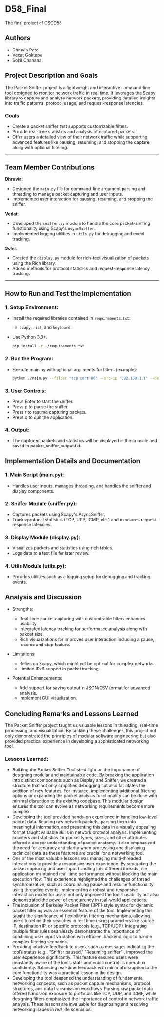 # D58_Final
The final project of CSCD58

## Authors
- Dhruvin Patel
- Vedat Goktepe
- Sohil Chanana

## Project Description and Goals
The Packet Sniffer project is a lightweight and interactive command-line tool designed to monitor network traffic in real time. It leverages the Scapy library to capture and analyze network packets, providing detailed insights into traffic patterns, protocol usage, and request-response latencies. 

### Goals
- Create a packet sniffer that supports customizable filters.
- Provide real-time statistics and analysis of captured packets.
- Offer users a detailed view of their network traffic while supporting advanced features like pausing, resuming, and stopping the capture along with optional filtering.

---

## Team Member Contributions
**Dhruvin**:
  - Designed the `main.py` file for command-line argument parsing and threading to manage packet capturing and user inputs.
  - Implemented user interaction for pausing, resuming, and stopping the sniffer.

**Vedat**:  
  - Developed the `sniffer.py` module to handle the core packet-sniffing functionality using Scapy's `AsyncSniffer`.
  - Implemented logging utilities in `utils.py` for debugging and event tracking.

**Sohil**:
  - Created the `display.py` module for rich-text visualization of packets using the Rich library.
  - Added methods for protocol statistics and request-response latency tracking.

---

## How to Run and Test the Implementation
### 1. **Setup Environment**:
- Install the required libraries contained in `requirements.txt`:
  - `scapy`, `rich`, and `keyboard`.
- Use Python 3.8+.

  ```bash
  pip install -r ./requirements.txt
  ```
### 2. **Run the Program**:
- Execute main.py with optional arguments for filters (example):
  ```bash
  python ./main.py --filter "tcp port 80" --src-ip "192.168.1.1" --dest-ip "192.168.1.2"
  ```

### 3. **User Controls**:
- Press Enter to start the sniffer.
- Press p to pause the sniffer.
- Press r to resume capturing packets.
- Press q to quit the application.

### 4. **Output**:
- The captured packets and statistics will be displayed in the console and saved in packet_sniffer_output.txt.

## Implementation Details and Documentation

### 1. Main Script (main.py):
- Handles user inputs, manages threading, and handles the sniffer and display components.

### 2. Sniffer Module (sniffer.py):
- Captures packets using Scapy's AsyncSniffer.
- Tracks protocol statistics (TCP, UDP, ICMP, etc.) and measures request-response latencies.

### 3. Display Module (display.py):
- Visualizes packets and statistics using rich tables.
- Logs data to a text file for later review.

### 4. Utils Module (utils.py):
- Provides utilities such as a logging setup for debugging and tracking events.

## Analysis and Discussion

- Strengths:
  - Real-time packet capturing with customizable filters enhances usability.
  - Integrated latency tracking for performance analysis along with pakcet size.
  - Rich visualizations for improved user interaction including a pause, resume and stop feature.

- Limitations:
  - Relies on Scapy, which might not be optimal for complex networks.
  - Limited IPv6 support in packet tracking.

- Potential Enhancements:
  - Add support for saving output in JSON/CSV format for advanced analysis.
  - Implement GUI visualization.

## Concluding Remarks and Lessons Learned

The Packet Sniffer project taught us valuable lessons in threading, real-time processing, and visualization. By tackling these challenges, this project not only demonstrated the principles of modular software engineering but also provided practical experience in developing a sophisticated networking tool.

### Lessons Learned:
- Building the Packet Sniffer Tool shed light on the importance of designing modular and maintainable code. By breaking the application into distinct components such as Display and Sniffer, we created a structure that not only simplifies debugging but also facilitates the addition of new features. For instance, implementing additional filtering options or expanding the packet analysis functionality can be done with minimal disruption to the existing codebase. This modular design ensures the tool can evolve as networking requirements become more complex.
- Developing the tool provided hands-on experience in handling low-level packet data. Reading raw network packets, parsing them into meaningful information, and presenting this data in a visually appealing format taught valuable skills in network protocol analysis. Implementing counters and statistics for packet types, sizes, and other attributes offered a deeper understanding of packet anatomy. It also emphasized the need for accuracy and clarity when processing and displaying technical data, as these features are crucial for a networking tool.
- One of the most valuable lessons was managing multi-threaded interactions to provide a responsive user experience. By separating the packet capturing and user input handling into different threads, the application maintained real-time performance without blocking the main execution flow. This experience highlighted the challenges of thread synchronization, such as coordinating pause and resume functionality using threading events. Implementing a robust and responsive interaction model for users not only improved the tool’s usability but also demonstrated the power of concurrency in real-world applications.
- The inclusion of Berkeley Packet Filter (BPF)-style syntax for dynamic packet filtering was an essential feature of the tool. Implementing this taught the significance of flexibility in filtering mechanisms, allowing users to refine their searches in real time using parameters like source IP, destination IP, or specific protocols (e.g., TCP/UDP). Integrating multiple filter rules seamlessly demonstrated the importance of combining user input validation with efficient backend logic to handle complex filtering scenarios.
- Providing intuitive feedback to users, such as messages indicating the tool’s status (e.g., "Sniffer paused," "Resuming sniffer"), improved the user experience significantly. This feature ensured users were constantly aware of the tool’s state and could control its operation confidently. Balancing real-time feedback with minimal disruption to the core functionality was a practical lesson in the design.
- Developing this tool deepened the understanding of fundamental networking concepts, such as packet capture mechanisms, protocol structures, and data transmission workflows. Parsing raw packet data offered hands-on exposure to protocols like TCP, UDP, and ICMP, while designing filters emphasized the importance of control in network traffic analysis. These lessons are invaluable for diagnosing and resolving networking issues in real life scenarios.